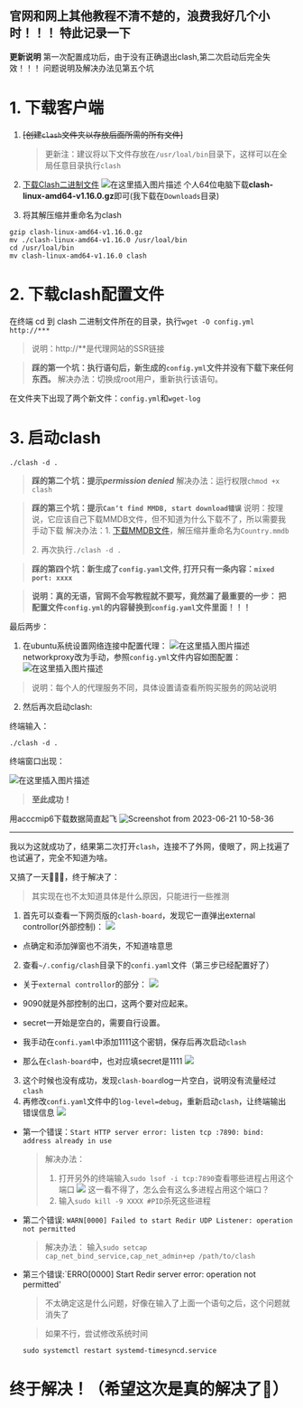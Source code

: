 官网和网上其他教程不清不楚的，浪费我好几个小时！！！
特此记录一下
---
**更新说明**
第一次配置成功后，由于没有正确退出clash,第二次启动后完全失效！！！
问题说明及解决办法见第五个坑

# 1. 下载客户端

 1. ~~[创建`clash`文件夹以存放后面所需的所有文件]~~
    > 更新注：建议将以下文件存放在`/usr/loal/bin`目录下，这样可以在全局任意目录执行`clash`

 2. [下载Clash二进制文件](https://github.com/Dreamacro/clash/releases)
![在这里插入图片描述](https://img-blog.csdnimg.cn/d04292718a244ffe8619883fe5f637a3.png)
个人64位电脑下载**clash-linux-amd64-v1.16.0.gz**即可(我下载在`Downloads`目录)
 3. 将其解压缩并重命名为clash
   ```
   gzip clash-linux-amd64-v1.16.0.gz
   mv ./clash-linux-amd64-v1.16.0 /usr/loal/bin
   cd /usr/loal/bin
   mv clash-linux-amd64-v1.16.0 clash
   ```

# 2.  下载clash配置文件
在终端 cd 到 clash 二进制文件所在的目录，执行`wget -O config.yml http://***`

> 说明：http://**是代理网站的SSR链接

> **踩的第一个坑：执行语句后，新生成的`config.yml`文件并没有下载下来任何东西。**
> 解决办法：切换成root用户，重新执行该语句。

在文件夹下出现了两个新文件：`config.yml`和`wget-log`
# 3. 启动clash

```
./clash -d .
```
> **踩的第二个坑：提示*permission denied***
> 解决办法：运行权限`chmod +x clash`

> **踩的第三个坑：提示`Can‘t find MMDB, start download错误`**
> 说明：按理说，它应该自己下载MMDB文件，但不知道为什么下载不了，所以需要我手动下载
> 解决办法：1. [下载MMDB文件](https://gitee.com/dnqbob/sp_engine/blob/SPcn-01-02-20/GeoLite2-Country.mmdb.gz)，解压缩并重命名为`Country.mmdb`</p>
> 2. 再次执行`./clash -d .`

> **踩的第四个坑：新生成了`config.yaml`文件, 打开只有一条内容：`mixed port: xxxx`**

> **说明：真的无语，官网不会写教程就不要写，竟然漏了最重要的一步：
> 把配置文件`config.yml`的内容替换到`config.yaml`文件里面！！！**

最后两步：
1. 在ubuntu系统设置网络连接中配置代理：
![在这里插入图片描述](https://img-blog.csdnimg.cn/f44cfc2c8ffa49209ae4f260ed0b4781.png)
networkproxy改为手动，参照`config.yml`文件内容如图配置：
![在这里插入图片描述](https://img-blog.csdnimg.cn/0c216ca9fe3b4f13a593593d4066bc4c.png)
> 说明：每个人的代理服务不同，具体设置请查看所购买服务的网站说明

2. 然后再次启动clash: 

终端输入：
```
./clash -d .
```

终端窗口出现：

![在这里插入图片描述](https://img-blog.csdnimg.cn/b4fa45ba28db450c9edaa5d7ba23316c.png)

> **至此成功！**

用acccmip6下载数据简直起飞
![Screenshot from 2023-06-21 10-58-36](https://github.com/70iscoolest/ubuntu-proxy-clash/assets/91779073/76dcdc32-f5f6-4158-8492-c80fcc15170b)

---------------------------------------------------------------------------------------------------------------------------------------------

我以为这就成功了，结果第二次打开`clash`，连接不了外网，傻眼了，网上找遍了也试遍了，完全不知道为啥。

又搞了一天👺👺👺，终于解决了：

> 其实现在也不太知道具体是什么原因，只能进行一些推测

1. 首先可以查看一下网页版的`clash-board`，发现它一直弹出external controllor(外部控制)：
![](./pics/external_control.png)

- 点确定和添加弹窗也不消失，不知道啥意思

2. 查看`~/.config/clash`目录下的`confi.yaml`文件（第三步已经配置好了）

- 关于`external controllor`的部分：
![](./pics/yamlec.png)

- 9090就是外部控制的出口，这两个要对应起来。
- secret一开始是空白的，需要自行设置。
- 我手动在`confi.yaml`中添加1111这个密钥，保存后再次启动`clash`
- 那么在`clash-board`中，也对应填secret是1111
![](./pics/yamlec2.png)

3. 这个时候也没有成功，发现`clash-board`log一片空白，说明没有流量经过`clash`
4. 再修改`confi.yaml`文件中的`log-level=debug`，重新启动`clash`，让终端输出错误信息
![](./pics/debug.png)

- 第一个错误：`Start HTTP server error: listen tcp :7890: bind: address already in use`
  > 解决办法：
  > 1. 打开另外的终端输入`sudo lsof -i tcp:7890`查看哪些进程占用这个端口
  ![](./pics/portinuse.png)
  这一看不得了，怎么会有这么多进程占用这个端口？
  > 2. 输入`sudo kill -9 XXXX #PID`杀死这些进程

- 第二个错误: `WARN[0000] Failed to start Redir UDP Listener: operation not permitted`
  > 解决办法：
  > 输入`sudo setcap cap_net_bind_service,cap_net_admin+ep /path/to/clash`

- 第三个错误:`ERRO[0000] Start Redir server error: operation not permitted'
  > 不太确定这是什么问题，好像在输入了上面一个语句之后，这个问题就消失了

  > 如果不行，尝试修改系统时间
  ```
  sudo systemctl restart systemd-timesyncd.service
  ```

# 终于解决！（希望这次是真的解决了👊）


 
